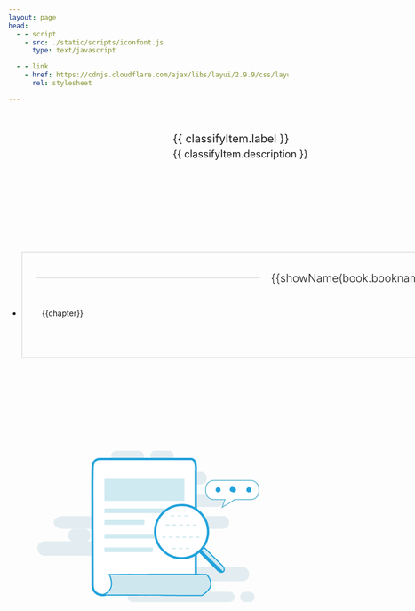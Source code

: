 ```yaml
---
layout: page
head:
  - - script
    - src: ./static/scripts/iconfont.js
      type: text/javascript

  - - link
    - href: https://cdnjs.cloudflare.com/ajax/libs/layui/2.9.9/css/layui.min.css
      rel: stylesheet

---
```

<script setup>
import { ref } from 'vue'
const classifyItem = ref(dataSource);
const books = ref(bookSource)
const showName = (name)=>{
    if(name.length > 9){
        return name.slice(0,8).concat("...")
    } else {
        return name;
    }
}
</script>
<div class="category-container">
    <div class="category-header">
        <div class="icon">
            <svg class="icon" aria-hidden="true">
                <use :xlink:href='"#" + classifyItem.className'></use>
            </svg>
        </div>
        <div class="info">
            <div class="title" :title="classifyItem.label">{{ classifyItem.label }}</div>
            <div class="desc" :title="classifyItem.description">{{ classifyItem.description }}</div>
        </div>
    </div>
    <ul class="layui-row layui-col-space30"  v-if="books.length !== 0">
        <li class="layui-col-md4" v-for="book in books" :key="book.name">
            <div>
                <fieldset class="layui-elem-field layui-field-title">
                <legend :title="book.bookname">{{showName(book.bookname)}}</legend>
                <p v-for="chapter in book.chapters.slice(0,5)" :key="chapter">
                    <a :href="`${classifyItem.value}/${book.bookname}/${chapter}`">{{chapter}}</a>
                </p>
                </fieldset>
            </div>
        </li>
    </ul>
    <div v-else>
        <div class="no-data-container">
            <svg t="1699784258981" class="icon" viewBox="0 0 1024 1024" version="1.1" xmlns="http://www.w3.org/2000/svg"
                p-id="4142" width="400" height="400">
                <path
                    d="M491.12588 196.681c0 13.868-11.26 25.095-25.107 25.095H365.56188a25.11 25.11 0 0 1-17.762-7.344 25.135 25.135 0 0 1-7.361-17.751c0-13.864 11.249-25.113 25.124-25.113h100.457c13.846-0.001 25.106 11.249 25.106 25.113z m136.727 0c0 13.868-7.915 25.095-17.682 25.095h-70.667c-9.778 0-17.682-11.237-17.682-25.095 0-13.864 7.903-25.113 17.682-25.113h70.667c9.767-0.001 17.682 11.249 17.682 25.113zM781.32088 298.526a29.297 29.297 0 0 1-29.313 29.303H461.81388c-16.178 0-29.295-13.117-29.295-29.302 0-16.177 13.118-29.295 29.295-29.295h290.195a29.303 29.303 0 0 1 20.727 8.575 29.306 29.306 0 0 1 8.585 20.719z m78.135 104.634c0 15.416-12.494 27.916-27.915 27.916H393.45588c-15.416 0-27.91-12.494-27.91-27.91 0-15.41 12.495-27.909 27.91-27.909H831.53088c15.415 0 27.915 12.489 27.925 27.903z m25.113 99.073a29.313 29.313 0 0 1-8.58 20.725 29.287 29.287 0 0 1-20.721 8.586h-80.938c-16.189 0-29.307-13.123-29.307-29.306 0-16.185 13.117-29.308 29.307-29.308h80.938c7.77 0 15.223 3.088 20.721 8.58a29.328 29.328 0 0 1 8.58 20.723z m-161.85 0c0 16.192-19.491 29.311-43.589 29.311H118.90088c-24.055 0-43.558-13.106-43.558-29.311 0-16.186 19.502-29.303 43.558-29.303h560.229c24.098 0.001 43.589 13.118 43.589 29.303z m0 0"
                    fill="#E3EDF1" p-id="4143"></path>
                <path
                    d="M245.56088 562.214a30.712 30.712 0 0 1-8.994 21.719 30.661 30.661 0 0 1-21.714 8.988h-41.856c-16.955 0-30.697-13.74-30.697-30.697 0-16.951 13.742-30.691 30.697-30.691h41.856a30.695 30.695 0 0 1 30.708 30.681z m0 0"
                    fill="#E3EDF1" p-id="4144"></path>
                <path
                    d="M546.92488 622.212a33.522 33.522 0 0 1-9.805 23.689 33.495 33.495 0 0 1-23.685 9.811H33.48888A33.492 33.492 0 0 1 4.48988 638.97a33.46 33.46 0 0 1 0-33.488 33.483 33.483 0 0 1 28.999-16.748h479.946a33.482 33.482 0 0 1 23.679 9.805 33.457 33.457 0 0 1 9.811 23.673z m429.73 118.303c-0.006 18.326-14.857 33.18-33.184 33.186H543.83688c-17.993-0.469-32.329-15.191-32.329-33.186 0-17.996 14.336-32.715 32.329-33.186H943.46088c18.326 0.01 33.183 14.861 33.194 33.186z m0 0"
                    fill="#E3EDF1" p-id="4145"></path>
                <path
                    d="M641.80188 797.718a24.01 24.01 0 0 1-24.028 24.015H584.88088c-13.263 0-24.018-10.748-24.018-24.016 0-13.264 10.755-24.018 24.018-24.018h32.893c13.262 0.005 24.017 10.755 24.028 24.019z m0 0"
                    fill="#E3EDF1" p-id="4146"></path>
                <path
                    d="M909.70288 845.665a23.93 23.93 0 0 1-7.018 16.932 23.967 23.967 0 0 1-16.935 6.996H439.68688c-13.214 0-23.926-10.713-23.926-23.928s10.712-23.932 23.926-23.932H885.75088c13.229 0 23.952 10.711 23.952 23.932z m92.054 0c0 13.209-10.707 23.922-23.921 23.928H958.73088c-13.22 0-23.932-10.713-23.932-23.928s10.712-23.932 23.932-23.932h19.104c13.199 0 23.922 10.711 23.922 23.932z m0 0"
                    fill="#E3EDF1" p-id="4147"></path>
                <path
                    d="M708.23688 210.098H289.12288s-32.227-4.026-34.262 38.291c-2.02 42.305 0 486.035 0 543.744-0.677 47.117 57.732 57.383 78.587 30.553 28.216-34.246 10.078-74.561 4.043-76.584-6.062-2.031 392.934 0 392.934 0V264.5c-0.001 0 5.562-54.515-22.188-54.402z m0 0"
                    fill="#FFFFFF" p-id="4148"></path>
                <path
                    d="M300.61188 842.454c-14.448 0-28.14-5.471-37.553-15.045-8.966-9.096-13.605-21.328-13.402-35.357 0-12.902-0.102-45.41-0.236-88.504-0.461-147.648-1.332-422.482 0.236-455.407 1.53-31.97 20.248-43.353 37.249-43.353 1.803 0 2.871 0.146 2.871 0.146l418.46-0.033c6.804 0 12.468 2.507 16.951 7.464 14.031 15.528 10.563 51.164 10.417 52.673l0.032 486.307-5.235-0.02c-0.011 0-177.319-0.902-293.733-0.902-52.776 0-77.653 0.193-89.111 0.396 2.002 4.119 3.275 8.275 3.667 9.66 3.12 10.898 8.017 39.084-13.756 65.514-8.097 10.426-21.565 16.461-36.857 16.461z m-13.706-627.255c-7.588 0-25.393 3.27-26.843 33.436-1.557 32.655-0.697 307.319-0.236 454.874 0.135 43.107 0.236 75.641 0.236 88.623-0.16 11.26 3.431 20.898 10.401 27.959 7.49 7.592 18.471 11.945 30.148 11.945 12.05 0 22.52-4.568 28.711-12.553 13.832-16.779 15.169-34.219 13.875-45.908-1.407-12.756-6.304-21.51-8.005-22.836-1.836-0.52-3.334-2.975-2.916-5.508 0.328-2.047 0.526-3.287 6.846-4.039v-0.016l0.021 0.016c9.853-1.176 34.525-1.176 97.503-1.176 104.612 0 258.397 0.725 288.541 0.871V264.5c0.945-9.535 1.316-35.131-7.748-45.167a11.582 11.582 0 0 0-9.144-4.032H289.12288c-0.73-0.043-1.316-0.102-2.217-0.102z m0 0"
                    fill="#21a2db" p-id="4149"></path>
                <path
                    d="M309.11288 301.808h368.68v101.289h-368.68V301.808z m0 136.023h348.963v21.826H309.11288v-21.826z m0 53.941h184.332v21.82H309.11288v-21.82z m0 63.01H612.50088v21.826H309.11288v-21.826z m0 62.645h223.292v21.822H309.11288v-21.822z m543.465 83.677c9.053 9.043 11.608 21.393 5.719 27.578-5.863 6.18-18.004 3.85-27.035-5.213l-86.877-86.922c-9.031-9.043-11.598-21.398-5.687-27.576 5.858-6.186 17.998-3.852 27.014 5.213l86.866 86.92z m0 0"
                    fill="#D0EAF1" p-id="4150"></path>
                <path
                    d="M849.45888 734.749c-6.658 0-14.154-3.523-20.044-9.434l-86.867-86.922c-10.201-10.201-12.709-23.918-5.729-31.217 6.642-7.021 20.988-4.58 30.739 5.184l86.856 86.918c10.201 10.182 12.747 23.895 5.761 31.201-2.641 2.793-6.346 4.27-10.716 4.27zM747.51488 608.122c-2.014 0-4.864 0.451-6.921 2.637-4.864 5.068-2.266 16.039 5.638 23.953l86.866 86.92c4.94 4.941 11.056 7.893 16.361 7.893 2.024 0 4.875-0.449 6.948-2.637 4.854-5.078 2.238-16.043-5.665-23.938l-86.861-86.93c-4.935-4.945-11.05-7.898-16.366-7.898z m0 0"
                    fill="#21a2db" p-id="4151"></path>
                <path
                    d="M736.97488 611.364c-6.652 1.988 2.48-3.869-0.811 4.291-1.203 7.02 1.67 12.877 6.975 18.258l82.49 83.922c8.495 8.674 25.473 17.467 29.64 12.254 0.43-0.553 0.913-1.037 1.326-1.568l-119.62-117.157z m0 0"
                    fill="#21a2db" p-id="4152"></path>
                <path
                    d="M751.42388 458.224c-47.632-47.643-125.172-47.643-172.836 0.023-47.691 47.641-47.702 125.219-0.032 172.883 47.675 47.633 125.226 47.633 172.868 0 47.642-47.664 47.642-125.264 0-172.906"
                    fill="#FFFFFF" p-id="4153"></path>
                <path
                    d="M664.99788 672.062a126.68 126.68 0 0 1-90.126-37.258 126.54 126.54 0 0 1-37.274-90.131c0-34.086 13.257-66.098 37.296-90.117a126.572 126.572 0 0 1 90.12-37.274 126.6 126.6 0 0 1 90.083 37.249c49.688 49.693 49.688 130.568 0 180.273a126.577 126.577 0 0 1-90.099 37.258z m0.026-244.363c-31.293 0-60.685 12.164-82.753 34.23a116.226 116.226 0 0 0-34.257 82.754c0 31.305 12.15 60.697 34.219 82.764 22.074 22.063 51.461 34.197 82.765 34.197s60.685-12.135 82.742-34.197c45.641-45.65 45.641-119.898 0-165.527a116.105 116.105 0 0 0-82.716-34.221z m0 0"
                    fill="#21a2db" p-id="4154"></path>
                <path
                    d="M732.10988 516.892h-14.965v-5.214h14.965v5.214z m-30.594 0H685.89088v-5.214h15.625v5.214z m-31.245 0h-15.63v-5.214h15.63v5.214z m-31.261 0H623.39088v-5.214h15.619v5.214z m-31.234 0h-15.631v-5.214h15.631v5.214z m85.734-42.629h-15.625v-5.215h15.625v5.215z m-31.245 0h-15.619v-5.215h15.619v5.215z m-31.25 0h-15.63v-5.215h15.63v5.215z m115.545 98.347h-14.605v-5.215h14.605v5.215z m-30.225 0H700.72088v-5.215h15.614v5.215z m-31.245 0h-15.63v-5.215h15.63v5.215z m-31.25 0h-15.63v-5.215h15.63v5.215z m-31.261 0h-15.614v-5.215h15.614v5.215z m-31.233 0h-15.631v-5.215h15.631v5.215z m108.505 52.28h-15.63v-5.213h15.63v5.213z m-31.261 0h-15.614v-5.213h15.614v5.213z m-31.234 0h-15.631v-5.213h15.631v5.213z m0 0M331.66988 742.519s38.337 72.16-33.065 94.742c0 0-3.828-0.412 0 0 79.994-0.717 460.272 1.988 460.272 1.988s30.224-18.832 38.547-39.303c8.285-20.447-6.046-49.33-18.144-57.732-26.417-2.578-447.61 0.305-447.61 0.305z m0 0"
                    fill="#CEE7EE" p-id="4155"></path>
                <path
                    d="M759.61188 841.849h-0.757c-2.959-0.023-297.074-2.105-420.388-2.105-16.484 0-30.01 0.031-39.443 0.113l-0.145 0.053-4.236-0.461-0.328-2.518 0.134-2.471h2.47l0.279 0.037v-0.016l1.16 0.127c18.916-6.092 31.438-16.365 37.236-30.52 11.104-27.113-6.046-60.029-6.212-60.357l-2.019-3.791 4.291-0.035c2.019-0.014 202.814-1.369 334.316-1.369 67.987 0 106.207 0.359 113.574 1.078l0.671 0.07 0.563 0.379c13.424 9.322 27.669 39.66 19.067 60.854-8.549 21.012-38.312 39.74-39.584 40.539l-0.649 0.393z m-421.145-7.309c120.216 0 402.722 1.982 419.658 2.105 4.312-2.803 29.623-19.818 36.888-37.678 7.78-19.232-5.955-46.205-16.667-54.221-8.692-0.666-46.482-0.986-112.376-0.986-121.043 0-300.816 1.158-330.171 1.334 4.403 9.854 14.449 36.916 4.628 60.955-4.999 12.242-14.401 21.799-28.039 28.533 7.421-0.032 16.216-0.042 26.079-0.042z m0 0"
                    fill="#21a2db" p-id="4156"></path>
                <path
                    d="M1021.33888 359.582c0 20.925-17.252 37.894-38.477 37.894H814.41788c-21.241 0-38.478-16.969-38.478-37.894v-12.837c0-20.919 17.236-37.903 38.478-37.903h168.444c21.225 0 38.477 16.973 38.477 37.903v12.837z m0 0"
                    fill="#FFFFFF" p-id="4157"></path>
                <path
                    d="M982.86188 399.435H814.41788c-22.288 0-40.438-17.869-40.438-39.853v-12.837c0-21.978 18.139-39.847 40.438-39.847h168.444c22.282 0 40.437 17.87 40.437 39.847v12.837c-0.011 21.973-18.154 39.853-40.437 39.853z m-168.444-88.633c-20.136 0-36.522 16.125-36.522 35.943v12.837c0 19.819 16.387 35.944 36.522 35.944h168.444c20.135 0 36.517-16.125 36.517-35.944v-12.837c0-19.818-16.382-35.943-36.517-35.943H814.41788z m0 0"
                    fill="#5BB6D2" p-id="4158"></path>
                <path
                    d="M848.57788 437.154l14.739-41.628h54.456l-69.195 41.628z m17.499-37.719l-10.181 28.768 47.793-28.768h-37.612z m0 0"
                    fill="#5BB6D2" p-id="4159"></path>
                <path
                    d="M864.41188 407.284l5.687-16.699 15.706-3.232 15.979 3.491 5.316 2.667 3.624 0.415L883.06088 410.5l-18.649-3.216z m0 0"
                    fill="#FFFFFF" p-id="4160"></path>
                <path
                    d="M904.38788 340.441a11.74 11.74 0 1 0-5.986 21.848 11.745 11.745 0 0 0 17.719-10.465c-0.194-6.341-5.391-11.383-11.733-11.383zM833.59188 340.441c-6.347-0.005-11.544 5.031-11.742 11.372a11.735 11.735 0 0 0 5.756 10.476 11.739 11.739 0 0 0 11.952 0.005 11.736 11.736 0 0 0 5.767-10.47c-0.194-6.341-5.386-11.383-11.733-11.383zM975.18388 340.441c-6.347-0.005-11.55 5.031-11.748 11.372a11.747 11.747 0 1 0 23.481 0.011c-0.194-6.341-5.393-11.383-11.733-11.383z"
                    fill="#21a2db" p-id="4161"></path>
            </svg>
        </div>
    </div>
</div>

<style lang="less">
.category-container {
    .category-header {
        padding:24px;
        display: flex;
        margin:24px auto;
        width: 1200px;
        border-bottom: 1px solid var(--vp-c-border);

        .icon {
            width: 260px;
            height: 170px;
            fill: currentColor;
            overflow: hidden;
        }

        .info {
            flex: 1;
            margin-left:12px;

            .title {
                font-size: 20px;
                color: var(--vp-c-text-1);
                line-height: 30px;
                background: var(--vp-home-hero-name-background);
                -webkit-background-clip: text;
                background-clip: text;
                -webkit-text-fill-color: var(--vp-home-hero-name-color);
            }

            .desc {
                font-size: 18px;
                line-height: 25px;
                color: var(--vp-c-text-2);
            }
        }
    }

    .layui-row {
        margin:24px auto;
        width: 1200px;

        li > div{
            padding: 25px;
            line-height: 24px;
            border: 1px solid #d2d2d2;


            p {
                cursor: pointer;
                > a {
                   color: var(--vp-c-text-2); 
                   &:active,  &:hover{
                    color: var(--vp-c-text-2); 
                   }
                }
            }
        }

        .layui-field-title {
            border-color: #d2d2d2;
            margin: 10px 0 20px;
            border-width: 0;
            border-top-width: 1px;

            legend {
                margin: 0 20px 20px 0;
                padding: 0 20px;
                text-align: center;
                font-size: 20px;
                font-weight: 300;
                color: var(--vp-c-text-1);
            }
        }
    }

    .no-data-container {
        width: 400px;
        margin: 100px auto;
    }
}
</style>